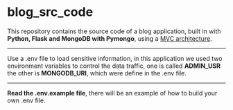 # blog_src_code

This repository contains the source code of a blog application, built in with **Python, Flask and MongoDB with Pymongo**, using a [MVC architecture](https://www.tutorialspoint.com/mvc_framework/mvc_framework_introduction.htm).

---

Use a .env file to load sensitive information, in this application we used two environment variables to control the data traffic, one is called **ADMIN_USR** the other is **MONGODB_URI**, which were define in the .env file.  

---

**Read the .env.example file**, there will be an example of how to build your own .env file.

